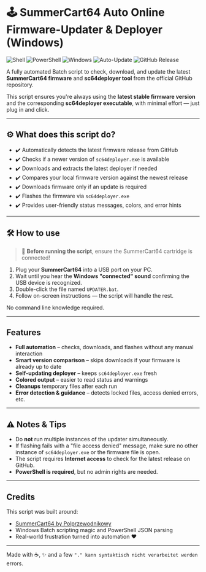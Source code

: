 # 🕹️ SummerCart64 Auto Online Firmware-Updater & Deployer (Windows)

![Shell](https://img.shields.io/badge/Shell-Batch-blue)
![PowerShell](https://img.shields.io/badge/PowerShell-%235391FE.svg?style=for-the-badge&logo=powershell&logoColor=white)
![Windows](https://img.shields.io/badge/Platform-Windows-0078D6?logo=windows&logoColor=white)
![Auto-Update](https://img.shields.io/badge/Feature-Auto--Updater-brightgreen)
![GitHub Release](https://img.shields.io/github/v/release/Chrisser73/summercard64-online-auto-flasher?label=Latest%20Release)

A fully automated Batch script to check, download, and update the latest **SummerCart64 firmware** and **sc64deployer tool** from the official GitHub repository.

This script ensures you're always using the **latest stable firmware version** and the corresponding **sc64deployer executable**, with minimal effort — just plug in and click.

---

## ⚙️ What does this script do?

- ✔️ Automatically detects the latest firmware release from GitHub
- ✔️ Checks if a newer version of `sc64deployer.exe` is available
- ✔️ Downloads and extracts the latest deployer if needed
- ✔️ Compares your local firmware version against the newest release
- ✔️ Downloads firmware only if an update is required
- ✔️ Flashes the firmware via `sc64deployer.exe`
- ✔️ Provides user-friendly status messages, colors, and error hints

---

## 🛠️ How to use

> 📌 **Before running the script**, ensure the SummerCart64 cartridge is connected!

1. Plug your **SummerCart64** into a USB port on your PC.
2. Wait until you hear the **Windows "connected" sound** confirming the USB device is recognized.
3. Double-click the file named `UPDATER.bat`.
4. Follow on-screen instructions — the script will handle the rest.

No command line knowledge required.

---

## Features

- **Full automation** – checks, downloads, and flashes without any manual interaction
- **Smart version comparison** – skips downloads if your firmware is already up to date
- **Self-updating deployer** – keeps `sc64deployer.exe` fresh
- **Colored output** – easier to read status and warnings
- **Cleanups** temporary files after each run
- **Error detection & guidance** – detects locked files, access denied errors, etc.

---

## ⚠️ Notes & Tips

- Do **not** run multiple instances of the updater simultaneously.
- If flashing fails with a "file access denied" message, make sure no other instance of `sc64deployer.exe` or the firmware file is open.
- The script requires **Internet access** to check for the latest release on GitHub.
- **PowerShell is required**, but no admin rights are needed.

---

## Credits

This script was built around:

- [SummerCart64 by Polprzewodnikowy](https://github.com/Polprzewodnikowy/SummerCart64)
- Windows Batch scripting magic and PowerShell JSON parsing
- Real-world frustration turned into automation ❤️

---

Made with ☕, ✨ and a few `"." kann syntaktisch nicht verarbeitet werden` errors.

